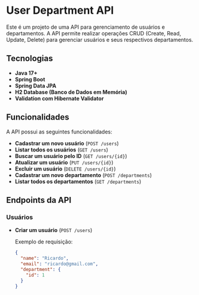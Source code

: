 # User Department API

Este é um projeto de uma API para gerenciamento de usuários e departamentos. A API permite realizar operações CRUD (Create, Read, Update, Delete) para gerenciar usuários e seus respectivos departamentos.

## Tecnologias

- **Java 17+**
- **Spring Boot**
- **Spring Data JPA**
- **H2 Database (Banco de Dados em Memória)**
- **Validation com Hibernate Validator**

## Funcionalidades

A API possui as seguintes funcionalidades:

- **Cadastrar um novo usuário** (`POST /users`)
- **Listar todos os usuários** (`GET /users`)
- **Buscar um usuário pelo ID** (`GET /users/{id}`)
- **Atualizar um usuário** (`PUT /users/{id}`)
- **Excluir um usuário** (`DELETE /users/{id}`)
- **Cadastrar um novo departamento** (`POST /departments`)
- **Listar todos os departamentos** (`GET /departments`)

## Endpoints da API

### Usuários

- **Criar um usuário** (`POST /users`)

  Exemplo de requisição:
  ```json
  {
    "name": "Ricardo",
    "email": "ricardo@gmail.com",
    "department": {
      "id": 1
    }
  }

